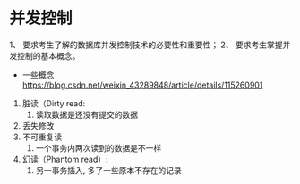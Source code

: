 # 并发控制

1、 要求考生了解的数据库并发控制技术的必要性和重要性；
2、 要求考生掌握并发控制的基本概念。

- 一些概念<https://blog.csdn.net/weixin_43289848/article/details/115260901>

1. 脏读（Dirty read:
   1. 读取数据是还没有提交的数据
2. 丢失修改
3. 不可重复读
   1. 一个事务内两次读到的数据是不一样
4. 幻读（Phantom read）:
   1. 另一事务插入, 多了一些原本不存在的记录
